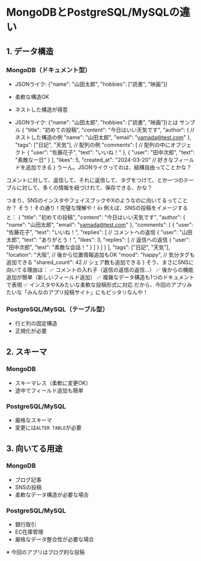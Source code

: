 # MongoDBとPostgreSQL/MySQLの違い

## 1. データ構造
### MongoDB（ドキュメント型）
- JSONライク: {"name": "山田太郎", "hobbies": ["読書", "映画"]}
- 柔軟な構造OK
- ネストした構造が得意

- JSONライク: {"name": "山田太郎", "hobbies": ["読書", "映画"]}とは
サンプル
{
    "title": "初めての投稿",
    "content": "今日はいい天気です",
    "author": {                    // ネストした構造の例
        "name": "山田太郎",
        "email": "yamada@test.com"
    },
    "tags": ["日記", "天気"],      // 配列の例
    "comments": [                  // 配列の中にオブジェクト
        {
            "user": "佐藤花子",
            "text": "いいね！"
        },
        {
            "user": "田中次郎",
            "text": "素敵な一日"
        }
    ],
    "likes": 5,
    "created_at": "2024-03-20"    // 好きなフィールドを追加できる
}
うーん。JSONライクってのは、結構自由ってことかな？

コメントに対して、返信して、それに返信して、タグをつけて、とか一つのテーブルに対して、多くの情報を紐づけれて、保存できる、かな？

つまり、SNSのインスタやフェイスブックやXのようなのに向いてるってことか？
そう！その通り！完璧な理解や！👍
例えば、SNSの投稿をイメージすると：
{
    "title": "初めての投稿",
    "content": "今日はいい天気です",
    "author": {
        "name": "山田太郎",
        "email": "yamada@test.com"
    },
    "comments": [
        {
            "user": "佐藤花子",
            "text": "いいね！",
            "replies": [                    // コメントへの返信
                {
                    "user": "山田太郎",
                    "text": "ありがとう！",
                    "likes": 3,
                    "replies": [            // 返信への返信
                        {
                            "user": "田中次郎",
                            "text": "素敵な会話！"
                        }
                    ]
                }
            ]
        }
    ],
    "tags": ["日記", "天気"],
    "location": "大阪",                    // 後から位置情報追加もOK
    "mood": "happy",                       // 気分タグも追加できる
    "shared_count": 42                     // シェア数も追加できる
}
そう、まさにSNSに向いてる理由は：
✅ コメントの入れ子（返信の返信の返信...）
✅ 後からの機能追加が簡単（新しいフィールド追加）
✅ 複雑なデータ構造も1つのドキュメントで表現
✅ インスタやXみたいな柔軟な投稿形式に対応
だから、今回のアプリみたいな「みんなのアプリ投稿サイト」にもピッタリなんや！

### PostgreSQL/MySQL（テーブル型）
- 行と列の固定構造
- 正規化が必要

## 2. スキーマ
### MongoDB
- スキーマレス（柔軟に変更OK）
- 途中でフィールド追加も簡単

### PostgreSQL/MySQL
- 厳格なスキーマ
- 変更には`ALTER TABLE`が必要

## 3. 向いてる用途
### MongoDB
- ブログ記事
- SNSの投稿
- 柔軟なデータ構造が必要な場合

### PostgreSQL/MySQL
- 銀行取引
- EC在庫管理
- 厳格なデータ整合性が必要な場合

※ 今回のアプリはブログ的な投稿